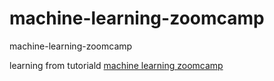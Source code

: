 # machine-learning-zoomcamp
machine-learning-zoomcamp

learning from tutoriald [machine learning zoomcamp](https://github.com/alexeygrigorev/mlbookcamp-code/tree/master/course-zoomcamp)